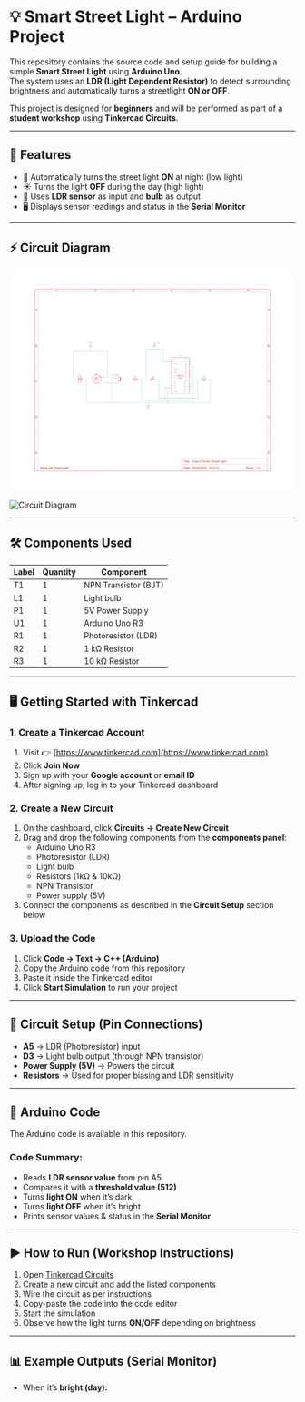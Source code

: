 # 💡 Smart Street Light – Arduino Project

This repository contains the source code and setup guide for building a simple **Smart Street Light** using **Arduino Uno**.  
The system uses an **LDR (Light Dependent Resistor)** to detect surrounding brightness and automatically turns a streetlight **ON or OFF**.

This project is designed for **beginners** and will be performed as part of a **student workshop** using **Tinkercad Circuits**.

---

## 📌 Features
- 🌙 Automatically turns the street light **ON** at night (low light)  
- ☀️ Turns the light **OFF** during the day (high light)  
- 🔧 Uses **LDR sensor** as input and **bulb** as output  
- 🖥️ Displays sensor readings and status in the **Serial Monitor**  

---

## ⚡ Circuit Diagram

![Circuit Diagram](./circuit.jpg)


![Circuit Diagram](./circuit.png)


---

## 🛠️ Components Used

| Label | Quantity | Component |
|-------|----------|-----------|
| T1    | 1 | NPN Transistor (BJT) |
| L1    | 1 | Light bulb |
| P1    | 1 | 5V Power Supply |
| U1    | 1 | Arduino Uno R3 |
| R1    | 1 | Photoresistor (LDR) |
| R2    | 1 | 1 kΩ Resistor |
| R3    | 1 | 10 kΩ Resistor |

---

## 🖥️ Getting Started with Tinkercad

### 1. Create a Tinkercad Account
1. Visit 👉 [https://www.tinkercad.com](https://www.tinkercad.com)  
2. Click **Join Now**  
3. Sign up with your **Google account** or **email ID**  
4. After signing up, log in to your Tinkercad dashboard  

### 2. Create a New Circuit
1. On the dashboard, click **Circuits → Create New Circuit**  
2. Drag and drop the following components from the **components panel**:
   - Arduino Uno R3  
   - Photoresistor (LDR)  
   - Light bulb  
   - Resistors (1kΩ & 10kΩ)  
   - NPN Transistor  
   - Power supply (5V)  
3. Connect the components as described in the **Circuit Setup** section below  

### 3. Upload the Code
1. Click **Code → Text → C++ (Arduino)**  
2. Copy the Arduino code from this repository  
3. Paste it inside the Tinkercad editor  
4. Click **Start Simulation** to run your project  

---

## 🔌 Circuit Setup (Pin Connections)

- **A5** → LDR (Photoresistor) input  
- **D3** → Light bulb output (through NPN transistor)  
- **Power Supply (5V)** → Powers the circuit  
- **Resistors** → Used for proper biasing and LDR sensitivity  

---

## 📜 Arduino Code

The Arduino code is available in this repository.  

### Code Summary:
- Reads **LDR sensor value** from pin A5  
- Compares it with a **threshold value (512)**  
- Turns **light ON** when it’s dark  
- Turns **light OFF** when it’s bright  
- Prints sensor values & status in the **Serial Monitor**  

---

## ▶️ How to Run (Workshop Instructions)
1. Open [Tinkercad Circuits](https://www.tinkercad.com)  
2. Create a new circuit and add the listed components  
3. Wire the circuit as per instructions  
4. Copy-paste the code into the code editor  
5. Start the simulation  
6. Observe how the light turns **ON/OFF** depending on brightness  

---

## 📊 Example Outputs (Serial Monitor)

- When it’s **bright (day):**


